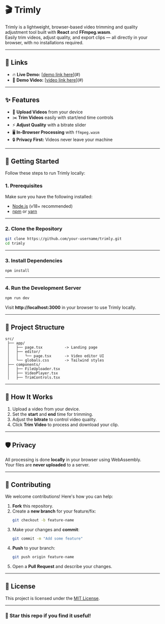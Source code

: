 # 🎬 Trimly

Trimly is a lightweight, browser-based video trimming and quality adjustment tool built with **React** and **FFmpeg.wasm**.  
Easily trim videos, adjust quality, and export clips — all directly in your browser, with no installations required.  

---

## 🔗 Links

- 🔥 **Live Demo:** [[demo link here](https://trimly-nine.vercel.app/)](#)
- 🎥 **Demo Video:** [[video link here](https://www.youtube.com/watch?v=rekRw8oo5J4)](#)

---

## ✨ Features

- 📂 **Upload Videos** from your device
- ✂️ **Trim Videos** easily with start/end time controls
- ⚡ **Adjust Quality** with a bitrate slider
- 🖥️ **In-Browser Processing** with `ffmpeg.wasm`
- 🔒 **Privacy First:** Videos never leave your machine

---

## 🚀 Getting Started

Follow these steps to run Trimly locally:

### 1. Prerequisites
Make sure you have the following installed:
- [Node.js](https://nodejs.org/) (v18+ recommended)
- [npm](https://www.npmjs.com/) or [yarn](https://yarnpkg.com/)

---

### 2. Clone the Repository
```bash
git clone https://github.com/your-username/trimly.git
cd trimly
```

---

### 3. Install Dependencies
```bash
npm install
```

---

### 4. Run the Development Server
```bash
npm run dev
```
Visit **http://localhost:3000** in your browser to use Trimly locally.

---

## 📂 Project Structure
```
src/
 ├── app/
 │   ├── page.tsx          -> Landing page
 │   ├── editor/
 │   │   └── page.tsx      -> Video editor UI
 │   └── globals.css       -> Tailwind styles
 ├── components/
 │   ├── FileUploader.tsx
 │   ├── VideoPlayer.tsx
 │   ├── TrimControls.tsx
```

---

## 🧩 How It Works
1. Upload a video from your device.  
2. Set the **start** and **end** time for trimming.  
3. Adjust the **bitrate** to control video quality.  
4. Click **Trim Video** to process and download your clip.  

---

## 🛡️ Privacy
All processing is done **locally** in your browser using WebAssembly.  
Your files are **never uploaded** to a server.

---

## 🤝 Contributing

We welcome contributions! Here's how you can help:

1. **Fork** this repository.
2. Create a **new branch** for your feature/fix:
   ```bash
   git checkout -b feature-name
   ```
3. Make your changes and **commit**:
   ```bash
   git commit -m "Add some feature"
   ```
4. **Push** to your branch:
   ```bash
   git push origin feature-name
   ```
5. Open a **Pull Request** and describe your changes.

---

## 📜 License

This project is licensed under the [MIT License](LICENSE).

---

### 🌟 Star this repo if you find it useful!
